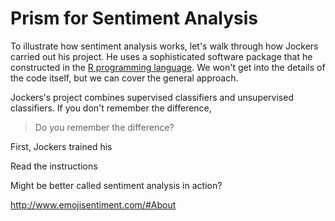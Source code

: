 # Prism for Sentiment Analysis

To illustrate how sentiment analysis works, let's walk through how Jockers carried out his project. He uses a sophisticated software package that he constructed in the [R programming language](/conclusion/where-to-go.md). We won't get into the details of the code itself, but we can cover the general approach. 


Jockers's project combines supervised classifiers and unsupervised classifiers. If you don't remember the difference, 

> Do you remember the difference?

First, Jockers trained his



Read the instructions

Might be better called sentiment analysis in action?

http://www.emojisentiment.com/#About
